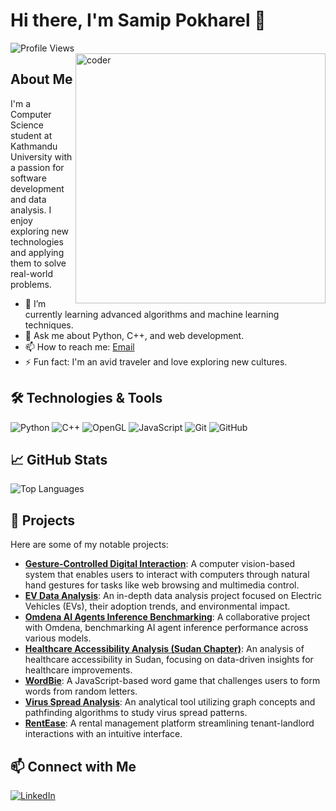 # Hi there, I'm Samip Pokharel 👋

![Profile Views](https://komarev.com/ghpvc/?username=SaPok5&color=blue)
<img align="right" alt="coder" width="400" src="https://media.giphy.com/media/fwbZnTftCXVocKzfxR/giphy.gif"> 


## About Me

I'm a Computer Science student at Kathmandu University with a passion for software development and data analysis. I enjoy exploring new technologies and applying them to solve real-world problems.

- 🌱 I’m currently learning advanced algorithms and machine learning techniques.
- 💬 Ask me about Python, C++, and web development.
- 📫 How to reach me: [Email](mailto:samippokhrel5@gmail.com)
- ⚡ Fun fact: I'm an avid traveler and love exploring new cultures.

## 🛠️ Technologies & Tools

![Python](https://img.shields.io/badge/-Python-333?style=flat&logo=python)
![C++](https://img.shields.io/badge/-C++-333?style=flat&logo=c%2B%2B)
![OpenGL](https://img.shields.io/badge/-OpenGL-333?style=flat&logo=opengl)
![JavaScript](https://img.shields.io/badge/-JavaScript-333?style=flat&logo=javascript)
![Git](https://img.shields.io/badge/-Git-333?style=flat&logo=git)
![GitHub](https://img.shields.io/badge/-GitHub-333?style=flat&logo=github)

## 📈 GitHub Stats

![Top Languages](https://github-readme-stats.vercel.app/api/top-langs/?username=SaPok5&layout=compact&theme=radical)

## 🚀 Projects

Here are some of my notable projects:
- [**Gesture-Controlled Digital Interaction**](https://github.com/SaPok5/Gesture-control): A computer vision-based system that enables users to interact with computers through natural hand gestures for tasks like web browsing and multimedia control.
- [**EV Data Analysis**](https://github.com/SaPok5/EVData): An in-depth data analysis project focused on Electric Vehicles (EVs), their adoption trends, and environmental impact.
- [**Omdena AI Agents Inference Benchmarking**](https://github.com/OmdenaAI/OmdenaKnowledge_AIAgentsInferenceBenchmarking): A collaborative project with Omdena, benchmarking AI agent inference performance across various models.
- [**Healthcare Accessibility Analysis (Sudan Chapter)**](https://github.com/SaPok5/SudanChapter_AnalyzeHealthcareAccessibility): An analysis of healthcare accessibility in Sudan, focusing on data-driven insights for healthcare improvements.
- [**WordBie**](https://github.com/SaPok5/WordBie): A JavaScript-based word game that challenges users to form words from random letters.
- [**Virus Spread Analysis**](https://github.com/SaPok5/Virus-Spread-Analysis-using-Graph-concept-and-path-finding-algo): An analytical tool utilizing graph concepts and pathfinding algorithms to study virus spread patterns.
- [**RentEase**](https://github.com/SaPok5/RentEase): A rental management platform streamlining tenant-landlord interactions with an intuitive interface.

## 📫 Connect with Me

[![LinkedIn](https://img.shields.io/badge/-LinkedIn-0077B5?style=flat&logo=linkedin)](https://www.linkedin.com/in/samip-pokhrel-133566248/)
